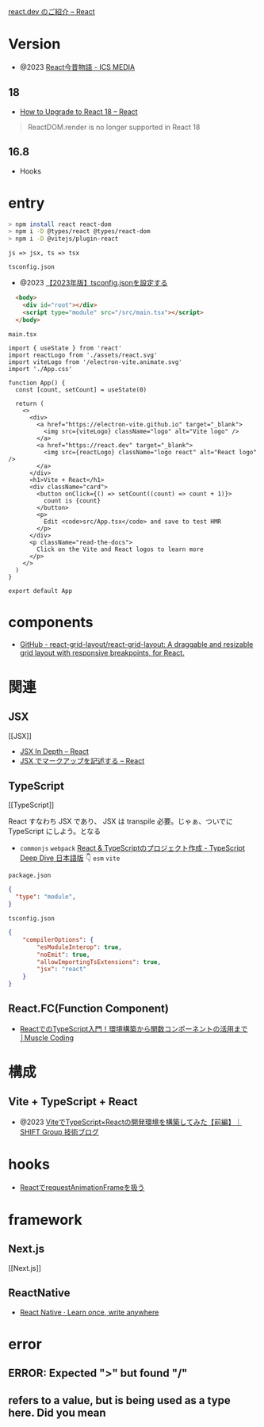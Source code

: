 [react.dev のご紹介 – React](https://ja.react.dev/blog/2023/03/16/introducing-react-dev)

# Version
- @2023 [React今昔物語 - ICS MEDIA](https://ics.media/entry/200310/)

## 18
- [How to Upgrade to React 18 – React](https://react.dev/blog/2022/03/08/react-18-upgrade-guide#updates-to-client-rendering-apis)
> ReactDOM.render is no longer supported in React 18

## 16.8
- Hooks 

# entry
```sh
> npm install react react-dom
> npm i -D @types/react @types/react-dom
> npm i -D @vitejs/plugin-react
```
`js => jsx, ts => tsx`

`tsconfig.json`
- @2023 [【2023年版】tsconfig.jsonを設定する](https://zenn.dev/t_keshi/scraps/9ddb388bc6975d)
```html
  <body>
    <div id="root"></div>
    <script type="module" src="/src/main.tsx"></script>
  </body>
```

`main.tsx`
```tsx
import { useState } from 'react'
import reactLogo from './assets/react.svg'
import viteLogo from '/electron-vite.animate.svg'
import './App.css'

function App() {
  const [count, setCount] = useState(0)

  return (
    <>
      <div>
        <a href="https://electron-vite.github.io" target="_blank">
          <img src={viteLogo} className="logo" alt="Vite logo" />
        </a>
        <a href="https://react.dev" target="_blank">
          <img src={reactLogo} className="logo react" alt="React logo" />
        </a>
      </div>
      <h1>Vite + React</h1>
      <div className="card">
        <button onClick={() => setCount((count) => count + 1)}>
          count is {count}
        </button>
        <p>
          Edit <code>src/App.tsx</code> and save to test HMR
        </p>
      </div>
      <p className="read-the-docs">
        Click on the Vite and React logos to learn more
      </p>
    </>
  )
}

export default App
```

# components
- [GitHub - react-grid-layout/react-grid-layout: A draggable and resizable grid layout with responsive breakpoints, for React.](https://github.com/react-grid-layout/react-grid-layout)

# 関連

## JSX
[[JSX]]
- [JSX In Depth – React](https://legacy.reactjs.org/docs/jsx-in-depth.html)
- [JSX でマークアップを記述する – React](https://ja.react.dev/learn/writing-markup-with-jsx)

## TypeScript
[[TypeScript]]

React すなわち JSX であり、
JSX は transpile 必要。じゃぁ、ついでに TypeScript にしよう。となる

- `commonjs` `webpack` [React & TypeScriptのプロジェクト作成 - TypeScript Deep Dive 日本語版](https://typescript-jp.gitbook.io/deep-dive/browser)
👇
`esm` `vite`

`package.json`
```json
{
  "type": "module",
}
```

`tsconfig.json`
```json
{
    "compilerOptions": {
        "esModuleInterop": true,
        "noEmit": true,
        "allowImportingTsExtensions": true,
        "jsx": "react"
    }
}
```

## React.FC(Function Component)
- [ReactでのTypeScript入門！環境構築から関数コンポーネントの活用まで│Muscle Coding](https://musclecoding.com/react-typescript/)

# 構成

## Vite + TypeScript + React
- @2023 [ViteでTypeScript×Reactの開発環境を構築してみた【前編】｜SHIFT Group 技術ブログ](https://note.com/shift_tech/n/n9c5fcd207680)

# hooks
- [ReactでrequestAnimationFrameを扱う](https://zenn.dev/yend724/articles/20211119-x1fph5dvdldsx4po)

# framework
## Next.js
[[Next.js]]

## ReactNative
- [React Native · Learn once, write anywhere](https://reactnative.dev/)

# error
## ERROR: Expected ">" but found "/"

## refers to a value, but is being used as a type here. Did you mean
